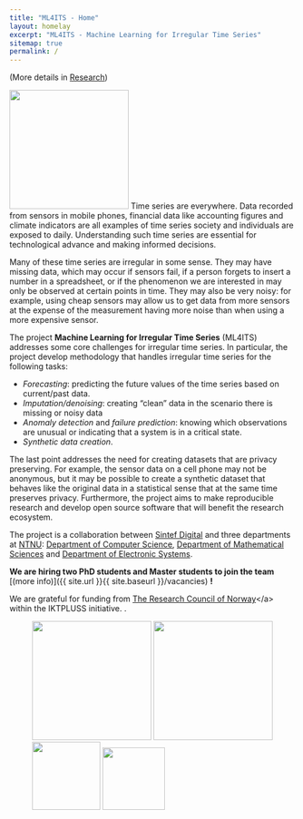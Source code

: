 ```yaml
---
title: "ML4ITS - Home"
layout: homelay
excerpt: "ML4ITS - Machine Learning for Irregular Time Series"
sitemap: true
permalink: /
---
```



(More details in [Research](research))

<img src="{{ site.url }}{{ site.baseurl }}/images/logopic/ml4its.jpg" style="width: 210px"> Time series are everywhere. Data recorded from sensors in mobile phones, financial data like accounting figures and climate indicators are all examples of time series society and individuals are exposed to daily. Understanding such time series are essential for technological advance and making informed decisions. 

Many of these time series are irregular in some sense. They may have missing data, which may occur if sensors fail, if a person forgets to insert a number in a spreadsheet, or if the phenomenon we are interested in may only be observed at certain points in time. They may also be very noisy: for example, using cheap sensors may allow us to get data from more sensors at the expense of the measurement having more noise than when using a more expensive sensor. 

The project **Machine Learning for Irregular Time Series** (ML4ITS) addresses some core challenges for irregular time series. In particular, the project develop methodology that handles irregular time series for the following tasks:

 - *Forecasting*: predicting the future values of the time series based on current/past data.
 - *Imputation/denoising*: creating “clean” data in the scenario there is missing or noisy data
 - *Anomaly detection* and *failure prediction*: knowing which observations are unusual or indicating that a system is in a critical state.
 - *Synthetic data creation*.
 
The last point addresses the need for creating datasets that are privacy preserving. For example, the sensor data on a cell phone may not be anonymous, but it may be possible to create a synthetic dataset that behaves like the original data in a statistical sense that at the same time preserves privacy. Furthermore, the project aims to make reproducible research and develop open source software that will benefit the research ecosystem.

The project is a collaboration between [Sintef Digital](https://www.sintef.no/digital/) and three departments at [NTNU](https://www.ntnu.edu/): [Department of Computer Science](https://www.ntnu.edu/idi), [Department of Mathematical Sciences](https://www.ntnu.edu/imf) and [Department of Electronic Systems](https://www.ntnu.edu/ies).


 **We are  hiring two PhD students and Master students to join the team** [(more info)]({{ site.url }}{{ site.baseurl }}/vacancies) **!**


We are grateful for funding from [The Research Council of Norway](href="https://www.forskningsradet.no/")</a> within the IKTPLUSS initiative. .

<figure class="fourth">
  <img src="{{ site.url }}{{ site.baseurl }}/images/logopic/sintef.png" style="width: 210px">
  <img src="{{ site.url }}{{ site.baseurl }}/images/logopic/ntnu.png" style="width: 210px">
  <img src="{{ site.url }}{{ site.baseurl }}/images/logopic/ailab.png" style="width: 120px">
  <img src="{{ site.url }}{{ site.baseurl }}/images/logopic/nfr.png" style="width: 110px">
</figure>
